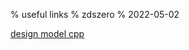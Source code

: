 % useful links
% zdszero
% 2022-05-02

[design model cpp](https://github.com/JakubVojvoda/design-patterns-cpp)
